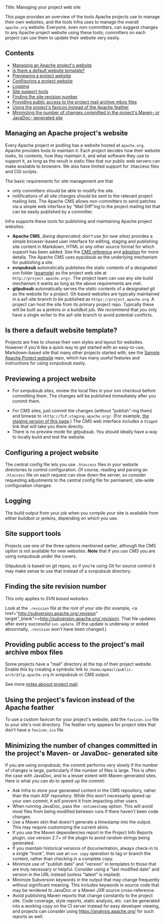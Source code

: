 Title: Managing your project web site

This page provides an overview of the tools Apache projects use to manage their own websites, and the tools Infra uses to manage the overall `apache.org` website. Everyone, even non-committers, can suggest changes to any Apache project website using these tools; committers on each project can use them to update their website very easily.

<h2>Contents</h2>

<ul>
<li><a href="#intro">Managing an Apache project's website</a></li>
<li><a href="#default">Is there a default website template?</a></li>
<li><a href="#preview">Previewing a project website</a></li>
<li><a href="#configure">Configuring a project webstie</a></li>
<li><a href="#logging">Logging</a></li>
<li><a href="#which-tools-do-i-have-to-use">Site support tools</a></li>
<li><a href="#svnpubsub-revision">Finding the site revision number</a></li>
<li><a href="#mail">Providing public access to the project mail archive mbox files</a></li>
<li><a href="#feather">Using the project's favicon instead of the Apache feather</a></li>
<li><a href="#generated">Minimizing the number of changes committed in the project's Maven- or JavaDoc- generated site</a></li>
</ul>

<h2 id="intro">Managing an Apache project's website</h2>

Every Apache project or podling has a website hosted at `apache.org`. Apache provides tools to maintain it. Each project decides how their website looks, its contents, how they maintain it, and what software they use to support it, as long as the result is static files that our public web servers can make available to browsers. We also have limited support for .htaccess files and CGI scripts.

The basic requirements for site management are that 

  - only committers should be able to modify the site.
  - notifications of all site changes should be sent to the relevant project mailing lists. The Apache CMS allows non-committers to send  patches via a simple web interface by "Mail Diff"ing to the project  mailing list that can be easily published by a committer.

Infra supports these tools for publishing and maintaining Apache project websites:

  - **Apache CMS**, _(being deprecated; don't use for new sites)_ provides a simple browser-based user interface for editing, staging and publishing site content in Markdown, HTML or any other source format for which support has been added. See the <a href="cmsref">CMS reference</a> and <a href="cmsadoption">adoption</a> for more details. The Apache CMS uses pypubsub as the underlying mechanism for publishing a site.
  - **svnpubsub** automatically publishes the static contents of a designated svn folder (<a href="https://svn.apache.org/repos/asf/ant/site/ant/production/" target="_blank">example</a>) as the project web site at `http://project.apache.org`>. The project team can use any site build mechanism it wants as long as the above requirements are met.
  - **gitpubsub** automatically serves the static contents of a designated git as the website for a project. Git-based websites are typically maintained in a asf-site branch to be published as `https://project.apache.org`. A project can host the site from its primary project repo. Typically these will be built as a jenkins or a buildbot job. We recommend that you only have a single writer to the asf-site branch to avoid potential conflicts.
  
<h2 id="default">Is there a default website template?</h2>

Projects are free to choose their own styles and layout for websites. However if you'd like a quick way to get started with an easy-to-use, Markdown-based site that many other projects started with, see the <a href="https://github.com/apache/apache-website-template">Sample Apache Project website</a> repo, which has many useful features and instructions for using svnpubsub easily.

<h2 id="preview">Previewing a project website</h2>

  - For svnpubsub sites, review the local files in your svn checkout before committing them. The changes will be published immediately after you commit them.</p>
  - For CMS sites, just commit the changes (without "publish"-ing them) and browse to `>http://TLP.staging.apache.org/`. (For example, <a href="https://www.staging.apache.org/dev/project-site">the staging version of this page</a>.)  The CMS web interface includes a `Staged` link that will take you there directly.
  - There is no preview mode for gitpubsub. You should ideally have a way to locally build and test the website.
  
<h2 id="configure">Configuring a project website</h2>

The central config file lets you use `.htaccess` files in your website directories to control configuration. Of course, reading and
parsing an `.htaccess` file on each request can slow down the server, so consider requesting adjustments to the central config file for
permanent, site-wide configuration changes.

<h2 id="logging">Logging</h2>

The build output from your job when you compile your site is available from either buildbot or jenkins, depending on which you use.

<h2 id="which-tools-do-i-have-to-use">Site support tools</h2>

Projects use one of the three options mentioned earlier, although the CMS option is not available for new websites. **Note** that if you use CMS you are using svnpubsub under the covers.

Gitpubsub is based on git repos, so if you're using Git for source control it may make sense to use that instead of a svnpubsub directory.

<h2 id="svnpubsub-revision">Finding the site revision number</h2>

This only applies to _SVN based websites_.

Look at the `.revision` file at the root of your site (for example, <a href="http://subversion.apache.org/.revision" target"_blank">>http://subversion.apache.org/.revision</a>). That file updates after every successful <code>svn update</code>. (If the update is underway or exited abnormally, `.revision` won't have been changed.)

<h2 id="mail">Providing public access to the project's mail archive mbox files</h2>

Some projects have a "mail" directory at the top of their project website. Enable this by creating a symbolic link  to `/home/apmail/public-arch/$tlp.apache.org` in svnpubsub or CMS output.

See more <a href="https://apache.org/dev/#mail" target="_blank">notes aboout project mail</a>.

<h2 id="feather">Using the project's favicon instead of the Apache feather</h2>

To use a custom favicon for your project's website, add the `favicon.ico` file to your site's root directory. The feather only appears for project sites that don't have a `favicon.ico` file.

<h2 id="generated">Minimizing the number of changes committed in the project's Maven- or JavaDoc- generated site</h2>

If you are using svnpubsub, the commit performs very slowly if the number of changes is large, particularly if the number of files is large. This is often the case with JavaDoc, and to a lesser extent with Maven-generated sites. Here is what you can do to speed up the commit:

  - Ask Infra to store your generated content in the CMS repository, rather than the main ASF repository. While this won't necessarily speed up your own commit, it will prevent it from impacting other users.
  - When running JavaDoc, pass the `-notimestamp` option. This will avoid most files from being modified between runs if there haven't been code changes.
  - Use a Maven skin that doesn't generate a timestamp into the output. This may require customizing the current skins.
  - If you use the Maven dependencies report in the Project Info Reports plugin, use version 2.7+ of the plugin to avoid random strings being generated.
  - If you maintain historical versions of documentation, always check-in to a single "trunk", then use an `svn copy` operation to tag or branch the content, rather than checking in a complete copy.
  - Minimize use of "publish date" and "version" in templates to those that are truly necessary or helpful. Consider using a "last modified date" and version in the URL instead (unless "latest" is implied).
  - Minimize Subversion keywords in the output that may change frequently without significant meaning. This includes keywords in source code that may be rendered to JavaDoc or a Maven JXR source cross-reference.
  - Avoid publishing Maven reports that change constantly to the project site. Code coverage, style reports, static analysis, etc. can be generated into a working copy on the CI server instead for easy developer viewing, and projects can consider using <a href="https://analysis.apache.org/" target="_blank">https://analysis.apache.org/</a> for such reports as well.

